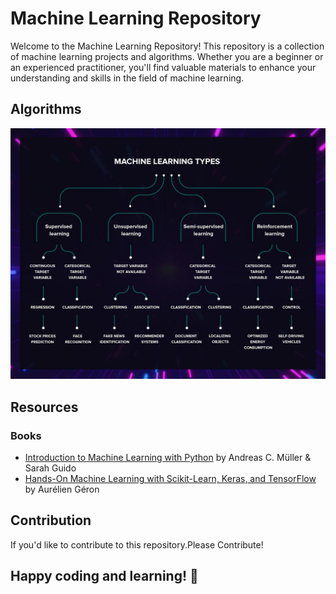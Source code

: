 # Machine Learning Repository

Welcome to the Machine Learning Repository! This repository is a collection of machine learning projects and algorithms. Whether you are a beginner or an experienced practitioner, you'll find valuable materials to enhance your understanding and skills in the field of machine learning.

## Algorithms
![Algorithm](https://github.com/Shivani-Sharma-23/Machine_Learning/blob/main/Ml.jpg)


## Resources

### Books
- [Introduction to Machine Learning with Python](https://www.oreilly.com/library/view/introduction-to-machine/9781449369880/) by Andreas C. Müller & Sarah Guido
- [Hands-On Machine Learning with Scikit-Learn, Keras, and TensorFlow](https://www.oreilly.com/library/view/hands-on-machine-learning/9781492032632/) by Aurélien Géron


## Contribution

If you'd like to contribute to this repository.Please Contribute!


## Happy coding and learning! 🚀
